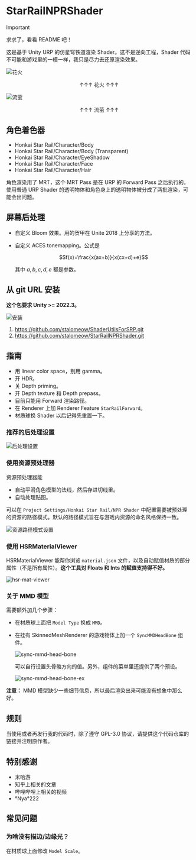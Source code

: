 # StarRailNPRShader

> [!IMPORTANT]
> 求求了，看看 README 吧！

这是基于 Unity URP 的仿星穹铁道渲染 Shader。这不是逆向工程，Shader 代码不可能和游戏里的一模一样，我只是尽力去还原渲染效果。

![花火](Screenshots~/sparkle.png)

<p align="center">↑↑↑ 花火 ↑↑↑</p>

![流萤](Screenshots~/firefly.png)

<p align="center">↑↑↑ 流萤 ↑↑↑</p>

## 角色着色器

- Honkai Star Rail/Character/Body
- Honkai Star Rail/Character/Body (Transparent)
- Honkai Star Rail/Character/EyeShadow
- Honkai Star Rail/Character/Face
- Honkai Star Rail/Character/Hair

角色渲染用了 MRT，这个 MRT Pass 是在 URP 的 Forward Pass 之后执行的。使用普通 URP Shader 的透明物体和角色身上的透明物体被分成了两批渲染，可能会出问题。

## 屏幕后处理

- 自定义 Bloom 效果。用的贺甲在 Unite 2018 上分享的方法。
- 自定义 ACES tonemapping。公式是

    $$f(x)=\frac{x(ax+b)}{x(cx+d)+e}$$

    其中 $a,b,c,d,e$ 都是参数。

## 从 git URL 安装

**这个包要求 Unity >= 2022.3。**

![安装](Screenshots~/_install.png)

1. https://github.com/stalomeow/ShaderUtilsForSRP.git
2. https://github.com/stalomeow/StarRailNPRShader.git

## 指南

- 用 linear color space，别用 gamma。
- 开 HDR。
- 关 Depth priming。
- 开 Depth texture 和 Depth prepass。
- 目前只能用 Forward 渲染路径。
- 在 Renderer 上加 Renderer Feature `StarRailForward`。
- 材质球换 Shader 以后记得先重置一下。

### 推荐的后处理设置

![后处理设置](Screenshots~/_postprocessing.png)

### 使用资源预处理器

资源预处理器能

- 自动平滑角色模型的法线，然后存进切线里。
- 自动处理贴图。

可以在 `Project Settings/Honkai Star Rail/NPR Shader` 中配置需要被预处理的资源的路径模式。默认的路径模式旨在与游戏内资源的命名风格保持一致。

![资源路径模式设置](Screenshots~/_asset_path_patterns.png)

### 使用 HSRMaterialViewer

HSRMaterialViewer 能帮你浏览 `material.json` 文件，以及自动赋值材质的部分属性（不是所有属性）。**这个工具对 Floats 和 Ints 的赋值支持得不好。**

![hsr-mat-viewer](Screenshots~/_hsr_mat_viewer.gif)

### 关于 MMD 模型

需要额外加几个步骤：

- 在材质球上面把 `Model Type` 换成 `MMD`。
- 在挂有 SkinnedMeshRenderer 的游戏物体上加一个 `SyncMMDHeadBone` 组件。

    ![sync-mmd-head-bone](Screenshots~/_sync_mmd_head_bone.png)

    可以自行设置头骨骼方向的值。另外，组件的菜单里还提供了两个预设。

    ![sync-mmd-head-bone-ex](Screenshots~/_sync_mmd_head_bone_ex.png)

**注意：** MMD 模型缺少一些细节信息，所以最后渲染出来可能没有想象中那么好。

## 规则

当使用或者再发行我的代码时，除了遵守 GPL-3.0 协议，请提供这个代码仓库的链接并注明原作者。

## 特别感谢

- 米哈游
- 知乎上相关的文章
- 哔哩哔哩上相关的视频
- °Nya°222

## 常见问题

### 为啥没有描边/边缘光？

在材质球上面修改 `Model Scale`。